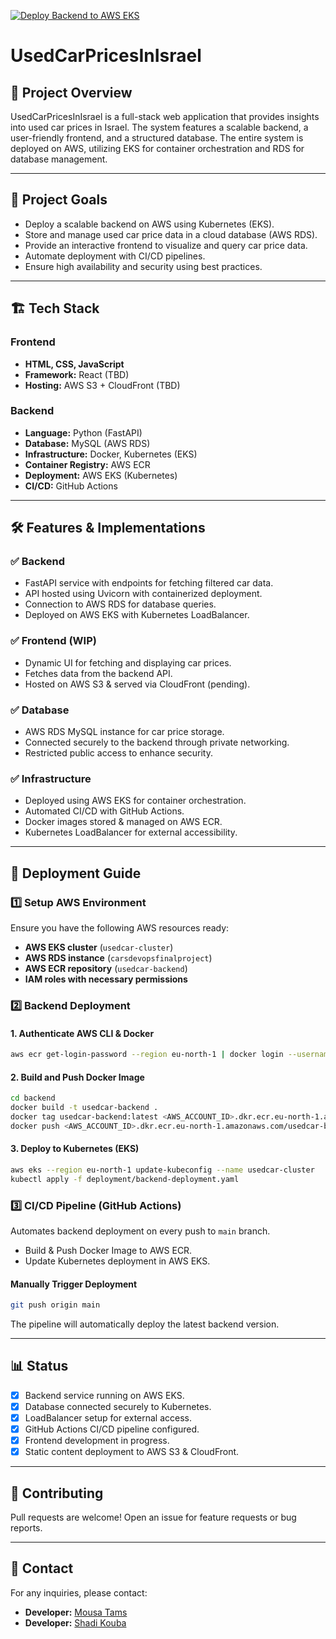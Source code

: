 [![Deploy Backend to AWS EKS](https://github.com/MosheT01/UsedCarPricesInIsrael/actions/workflows/backend-deploy.yml/badge.svg)](https://github.com/MosheT01/UsedCarPricesInIsrael/actions/workflows/backend-deploy.yml)
# UsedCarPricesInIsrael

## 📌 Project Overview
UsedCarPricesInIsrael is a full-stack web application that provides insights into used car prices in Israel. The system features a scalable backend, a user-friendly frontend, and a structured database. The entire system is deployed on AWS, utilizing EKS for container orchestration and RDS for database management.

---
## 🎯 Project Goals
- Deploy a scalable backend on AWS using Kubernetes (EKS).
- Store and manage used car price data in a cloud database (AWS RDS).
- Provide an interactive frontend to visualize and query car price data.
- Automate deployment with CI/CD pipelines.
- Ensure high availability and security using best practices.

---
## 🏗️ Tech Stack
### **Frontend**
- **HTML, CSS, JavaScript**
- **Framework:** React (TBD)
- **Hosting:** AWS S3 + CloudFront (TBD)

### **Backend**
- **Language:** Python (FastAPI)
- **Database:** MySQL (AWS RDS)
- **Infrastructure:** Docker, Kubernetes (EKS)
- **Container Registry:** AWS ECR
- **Deployment:** AWS EKS (Kubernetes)
- **CI/CD:** GitHub Actions

---
## 🛠️ Features & Implementations
### ✅ Backend
- FastAPI service with endpoints for fetching filtered car data.
- API hosted using Uvicorn with containerized deployment.
- Connection to AWS RDS for database queries.
- Deployed on AWS EKS with Kubernetes LoadBalancer.

### ✅ Frontend (WIP)
- Dynamic UI for fetching and displaying car prices.
- Fetches data from the backend API.
- Hosted on AWS S3 & served via CloudFront (pending).

### ✅ Database
- AWS RDS MySQL instance for car price storage.
- Connected securely to the backend through private networking.
- Restricted public access to enhance security.

### ✅ Infrastructure
- Deployed using AWS EKS for container orchestration.
- Automated CI/CD with GitHub Actions.
- Docker images stored & managed on AWS ECR.
- Kubernetes LoadBalancer for external accessibility.

---
## 🚀 Deployment Guide

### 1️⃣ **Setup AWS Environment**
Ensure you have the following AWS resources ready:
- **AWS EKS cluster** (`usedcar-cluster`)
- **AWS RDS instance** (`carsdevopsfinalproject`)
- **AWS ECR repository** (`usedcar-backend`)
- **IAM roles with necessary permissions**

### 2️⃣ **Backend Deployment**
#### **1. Authenticate AWS CLI & Docker**
```sh
aws ecr get-login-password --region eu-north-1 | docker login --username AWS --password-stdin <AWS_ACCOUNT_ID>.dkr.ecr.eu-north-1.amazonaws.com
```

#### **2. Build and Push Docker Image**
```sh
cd backend
docker build -t usedcar-backend .
docker tag usedcar-backend:latest <AWS_ACCOUNT_ID>.dkr.ecr.eu-north-1.amazonaws.com/usedcar-backend:latest
docker push <AWS_ACCOUNT_ID>.dkr.ecr.eu-north-1.amazonaws.com/usedcar-backend:latest
```

#### **3. Deploy to Kubernetes (EKS)**
```sh
aws eks --region eu-north-1 update-kubeconfig --name usedcar-cluster
kubectl apply -f deployment/backend-deployment.yaml
```

### 3️⃣ **CI/CD Pipeline (GitHub Actions)**
Automates backend deployment on every push to `main` branch.
- Build & Push Docker Image to AWS ECR.
- Update Kubernetes deployment in AWS EKS.

#### **Manually Trigger Deployment**
```sh
git push origin main
```
The pipeline will automatically deploy the latest backend version.

---
## 📊 Status
- [x] Backend service running on AWS EKS.
- [x] Database connected securely to Kubernetes.
- [x] LoadBalancer setup for external access.
- [x] GitHub Actions CI/CD pipeline configured.
- [x] Frontend development in progress.
- [x] Static content deployment to AWS S3 & CloudFront.

---
## 🤝 Contributing
Pull requests are welcome! Open an issue for feature requests or bug reports.

---
## 📧 Contact
For any inquiries, please contact:
- **Developer:** [Mousa Tams](https://github.com/MosheT01)
- **Developer:** [Shadi Kouba](https://github.com/ShadiKouba)
  


